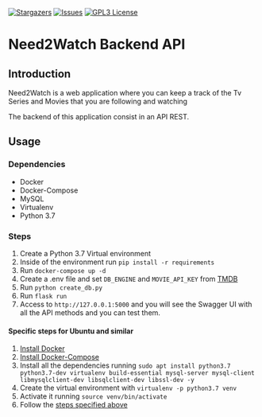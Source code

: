 [![Stargazers][stars-shield]](https://github.com/Need2Watch/N2W_Back/stargazers)
[![Issues][issues-shield]](https://github.com/Need2Watch/N2W_Back/issues)
[![GPL3 License][license-shield]](https://github.com/Need2Watch/N2W_Back/blob/master/LICENSE)

# Need2Watch Backend API

## Introduction

Need2Watch is a web application where you can keep a track of the Tv Series and Movies that you are following and watching

The backend of this application consist in an API REST.

## Usage

### Dependencies

- Docker
- Docker-Compose
- MySQL
- Virtualenv
- Python 3.7

### Steps

1. Create a Python 3.7 Virtual environment
1. Inside of the environment run `pip install -r requirements`
1. Run `docker-compose up -d`
1. Create a .env file and set `DB_ENGINE` and `MOVIE_API_KEY` from [TMDB](https://www.themoviedb.org/settings/api)
1. Run `python create_db.py`
1. Run `flask run`
1. Access to `http://127.0.0.1:5000` and you will see the Swagger UI with all the API methods and you can test them.

#### Specific steps for Ubuntu and similar

1. [Install Docker](https://docs.docker.com/engine/install/ubuntu/)
1. [Install Docker-Compose](https://docs.docker.com/compose/install/)
1. Install all the dependencies running `sudo apt install python3.7 python3.7-dev virtualenv build-essential mysql-server mysql-client libmysqlclient-dev libsqlclient-dev libssl-dev -y`
1. Create the virtual environment with `virtualenv -p python3.7 venv`
1. Activate it running `source venv/bin/activate`
1. Follow the [steps specified above](https://github.com/Need2Watch/N2W_Back#steps)

<!-- https://www.markdownguide.org/basic-syntax/#reference-style-links -->

[contributors-shield]: https://img.shields.io/github/contributors/Need2Watch/N2W_Back
[forks-shield]: https://img.shields.io/github/forks/Need2Watch/N2W_Back
[stars-shield]: https://img.shields.io/github/stars/Need2Watch/N2W_Back
[issues-shield]: https://img.shields.io/github/issues/Need2Watch/N2W_Back
[license-shield]: https://img.shields.io/github/license/Need2Watch/N2W_Back
